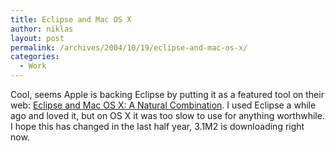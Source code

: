 ```yaml
---
title: Eclipse and Mac OS X
author: niklas
layout: post
permalink: /archives/2004/10/19/eclipse-and-mac-os-x/
categories:
  - Work
---
```

Cool, seems Apple is backing Eclipse by putting it as a featured tool on their web: [Eclipse and Mac OS X: A Natural Combination][1]. I used Eclipse a while ago and loved it, but on OS X it was too slow to use for anything worthwhile. I hope this has changed in the last half year, 3.1M2 is downloading right now.

 [1]: http://developer.apple.com/tools/eclipse.html